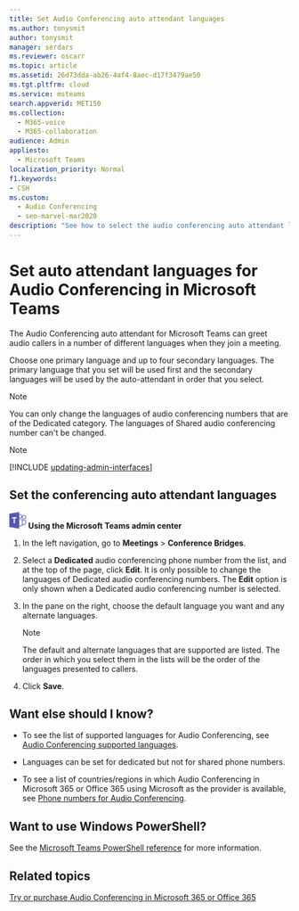 ```yaml
---
title: Set Audio Conferencing auto attendant languages
ms.author: tonysmit
author: tonysmit
manager: serdars
ms.reviewer: oscarr
ms.topic: article
ms.assetid: 26d73dda-ab26-4af4-8aec-d17f3479ae50
ms.tgt.pltfrm: cloud
ms.service: msteams
search.appverid: MET150
ms.collection: 
  - M365-voice
  - M365-collaboration
audience: Admin
appliesto: 
  - Microsoft Teams
localization_priority: Normal
f1.keywords:
- CSH
ms.custom: 
  - Audio Conferencing
  - seo-marvel-mar2020
description: "See how to select the audio conferencing auto attendant languages for a audio conferencing number in Microsoft Teams."
---
```


# Set auto attendant languages for Audio Conferencing in Microsoft Teams

The Audio Conferencing auto attendant for Microsoft Teams can greet audio callers in a number of different languages when they join a meeting.
  
Choose one primary language and up to four secondary languages. The primary language that you set will be used first and the secondary languages will be used by the auto-attendant in order that you select. 
  
> [!NOTE]
>  You can only change the languages of audio conferencing numbers that are of the Dedicated category. The languages of Shared audio conferencing number can't be changed.

> [!NOTE]
> [!INCLUDE [updating-admin-interfaces](includes/updating-admin-interfaces.md)]
  
## Set the conferencing auto attendant languages

![An icon showing the Microsoft Teams logo](media/teams-logo-30x30.png) **Using the Microsoft Teams admin center**

1. In the left navigation, go to **Meetings** > **Conference Bridges**.

2. Select a **Dedicated** audio conferencing phone number from the list, and at the top of the page, click **Edit**. It is only possible to change the languages of Dedicated audio conferencing numbers. The **Edit** option is only shown when a Dedicated audio conferencing number is selected.

3. In the pane on the right, choose the default language you want and any alternate languages. 
 
    > [!NOTE]
    > The default and alternate languages that are supported are listed. The order in which you select them in the lists will be the order of the languages presented to callers. 

4. Click **Save**.

    
## Want else should I know?

- To see the list of supported languages for Audio Conferencing, see [Audio Conferencing supported languages](/SkypeForBusiness/audio-conferencing-in-office-365/audio-conferencing-supported-languages).
    
- Languages can be set for dedicated but not for shared phone numbers.
    
- To see a list of countries/regions in which Audio Conferencing in Microsoft 365 or Office 365 using Microsoft as the provider is available, see [Phone numbers for Audio Conferencing](phone-numbers-for-audio-conferencing-in-teams.md).
    
## Want to use Windows PowerShell?

See the [Microsoft Teams PowerShell reference](/powershell/module/teams/?view=teams-ps) for more information.
  
## Related topics

[Try or purchase Audio Conferencing in Microsoft 365 or Office 365](/SkypeForBusiness/audio-conferencing-in-office-365/try-or-purchase-audio-conferencing-in-office-365)